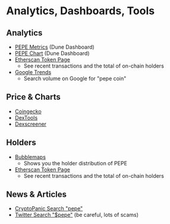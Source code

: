 # Analytics, Dashboards, Tools

## Analytics

* [PEPE Metrics](https://dune.com/wuligy/pepe-metrics) (Dune Dashboard)
* [PEPE Chart](https://dune.com/pepechart/info) (Dune Dashboard)
* [Etherscan Token Page](https://etherscan.io/token/0x6982508145454ce325ddbe47a25d4ec3d2311933)
  * See recent transactions and the total of on-chain holders&#x20;
* [Google Trends](https://trends.google.com/trends/explore?date=today%201-m\&geo=US\&q=pepe%20coin\&hl=en)
  * Search volume on Google for "pepe coin"

## Price & Charts

* [Coingecko](https://www.coingecko.com/en/coins/pepe)
* [DexTools](https://www.dextools.io/app/en/ether/pair-explorer/0xA43fe16908251ee70EF74718545e4FE6C5cCEc9f)
* [Dexscreener](https://dexscreener.com/ethereum/0xa43fe16908251ee70ef74718545e4fe6c5ccec9f)

## Holders

* [Bubblemaps](https://app.bubblemaps.io/eth/token/0x6982508145454ce325ddbe47a25d4ec3d2311933)
  * Shows you the holder distribution of PEPE
* [Etherscan Token Page](https://etherscan.io/token/0x6982508145454ce325ddbe47a25d4ec3d2311933)
  * See recent transactions and the total of on-chain holders&#x20;

## News & Articles

* [CryptoPanic Search "pepe"](https://cryptopanic.com/news?search=pepe)
* [Twitter Search "$pepe"](https://twitter.com/search?q=%2524pepe) (be careful, lots of scams)
